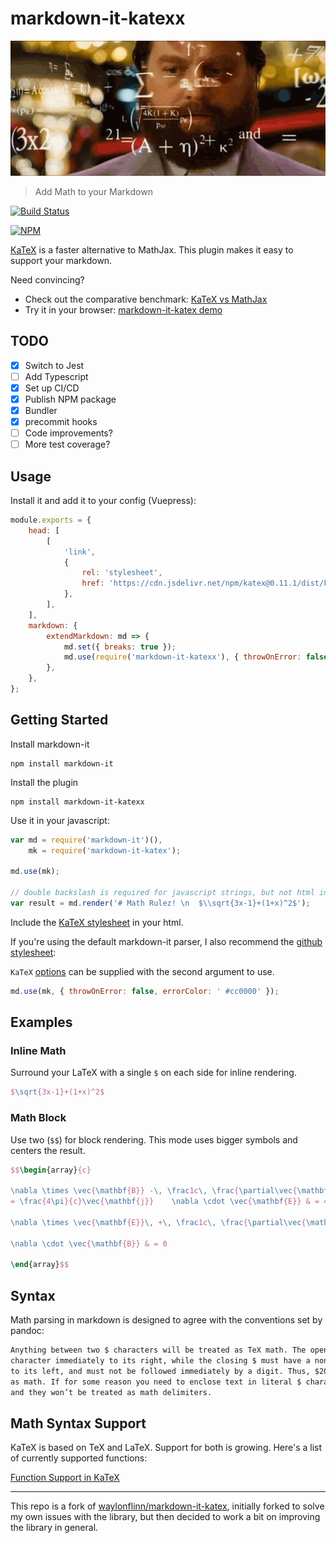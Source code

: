 # markdown-it-katexx

![Maaath](./static/math_gif.gif)

> Add Math to your Markdown

[![Build Status](https://travis-ci.com/Puritanic/markdown-it-katex.svg?branch=master)](https://travis-ci.com/Puritanic/markdown-it-katex)

[![NPM](https://nodei.co/npm/markdown-it-katexx.png)](https://npmjs.org/package/markdown-it-katexx)

[KaTeX](https://github.com/Khan/KaTeX) is a faster alternative to MathJax. This plugin makes it easy to support your markdown.

Need convincing?

-   Check out the comparative benchmark: [KaTeX vs MathJax](https://jsperf.com/katex-vs-mathjax/42)
-   Try it in your browser: [markdown-it-katex demo](https://puritanic.github.io/markdown-it-katex/)

## TODO

-   [x] Switch to Jest
-   [ ] Add Typescript
-   [x] Set up CI/CD
-   [x] Publish NPM package
-   [x] Bundler
-   [x] precommit hooks
-   [ ] Code improvements?
-   [ ] More test coverage?

## Usage

Install it and add it to your config (Vuepress):

```js
module.exports = {
	head: [
		[
			'link',
			{
				rel: 'stylesheet',
				href: 'https://cdn.jsdelivr.net/npm/katex@0.11.1/dist/katex.min.css',
			},
		],
	],
	markdown: {
		extendMarkdown: md => {
			md.set({ breaks: true });
			md.use(require('markdown-it-katexx'), { throwOnError: false, errorColor: ' #cc0000' });
		},
	},
};
```

## Getting Started

Install markdown-it

```shell
npm install markdown-it
```

Install the plugin

```shell
npm install markdown-it-katexx
```

Use it in your javascript:

```javascript
var md = require('markdown-it')(),
	mk = require('markdown-it-katex');

md.use(mk);

// double backslash is required for javascript strings, but not html input
var result = md.render('# Math Rulez! \n  $\\sqrt{3x-1}+(1+x)^2$');
```

Include the [KaTeX stylesheet](https://katex.org/docs/browser.html) in your html.

If you're using the default markdown-it parser, I also recommend the [github stylesheet](https://github.com/sindresorhus/github-markdown-css):

`KaTeX` [options](https://katex.org/docs/options.html) can be supplied with the second argument to use.

```javascript
md.use(mk, { throwOnError: false, errorColor: ' #cc0000' });
```

## Examples

### Inline Math

Surround your LaTeX with a single `$` on each side for inline rendering.

```latex
$\sqrt{3x-1}+(1+x)^2$
```

### Math Block

Use two (`$$`) for block rendering. This mode uses bigger symbols and centers the result.

```latex
$$\begin{array}{c}

\nabla \times \vec{\mathbf{B}} -\, \frac1c\, \frac{\partial\vec{\mathbf{E}}}{\partial t} &
= \frac{4\pi}{c}\vec{\mathbf{j}}    \nabla \cdot \vec{\mathbf{E}} & = 4 \pi \rho \\

\nabla \times \vec{\mathbf{E}}\, +\, \frac1c\, \frac{\partial\vec{\mathbf{B}}}{\partial t} & = \vec{\mathbf{0}} \\

\nabla \cdot \vec{\mathbf{B}} & = 0

\end{array}$$
```

## Syntax

Math parsing in markdown is designed to agree with the conventions set by pandoc:

```html
Anything between two $ characters will be treated as TeX math. The opening $ must have a non-space
character immediately to its right, while the closing $ must have a non-space character immediately
to its left, and must not be followed immediately by a digit. Thus, $20,000 and $30,000 won’t parse
as math. If for some reason you need to enclose text in literal $ characters, backslash-escape them
and they won’t be treated as math delimiters.
```

## Math Syntax Support

KaTeX is based on TeX and LaTeX. Support for both is growing. Here's a list of currently supported functions:

[Function Support in KaTeX](https://github.com/Khan/KaTeX/wiki/Function-Support-in-KaTeX)

---

This repo is a fork of [waylonflinn/markdown-it-katex](https://github.com/waylonflinn/markdown-it-katex), initially forked to solve my own issues with the library, but then decided to work a bit on improving the library in general.
